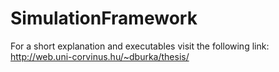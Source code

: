 # SimulationFramework
For a short explanation and executables visit the following link:
http://web.uni-corvinus.hu/~dburka/thesis/
